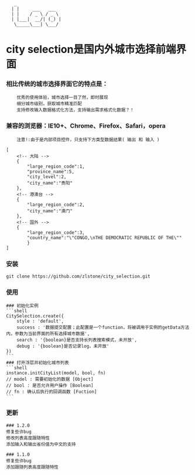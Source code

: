 ```
   _
  | |     ___   ___ 
  | |    / _ \ / _ \
  | |___|  __/| (_) |
   \_____\___| \___/
```
city selection是国内外城市选择前端界面
=================================== 

### 相比传统的城市选择界面它的特点是：
		优秀的使用体验，城市选择一目了然，即时展现
		细分城市级别，获取城市精准匹配
		支持修改输入数据格式化方法，支持输出需求格式化数据？！
### 兼容的浏览器：IE10+、Chrome、Firefox、Safari，opera
		注意!:由于是内部项目控件，只支持下方类型数据结果( 输出 和 输入 )
```shell
[
	<!-- 大陆 -->
	{
		"large_region_code":1,
		"province_name":5,
		"city_level":2,
		"city_name":"贵阳"
	},
	<!-- 港澳台 -->
	{
		"large_region_code":2,
		"city_name":"澳门"
	},
	<!-- 国外 -->
	{
		"large_region_code":3,
		"country_name":"\"CONGO,\nTHE DEMOCRATIC REPUBLIC OF THE\""
		}
]
```

### 安装

```shell
git clone https://github.com/zlstone/city_selection.git
```
### 使用
	### 初始化实例
	```shell
	CitySelection.create({
		style : 'default',
		success : '数据提交配置；此配置是一个function，将被调用于实例的getData方法内，参数为当前界面的所有选择城市数据',
		search : '{boolean}是否支持长列表搜索模式，未开放',
		debug : '{boolean}是否记录log，未开放'
	})
	```
	### 打开浮层并初始化城市列表
	```shell
	instance.initCityList(model, bool, fn)
	// model : 需要初始化的数据 [Object]
	// bool : 是否允许用户操作 [Boolean]
	// fn : 确认后执行的回调函数 [Fuction]
	```
### 更新
	### 1.2.0
	修复些许bug
	修改列表高度跟随特性
	添加输入和输出省份值为中文的支持

	### 1.1.0
	修复些许bug
	添加跟随列表高度跟随特性